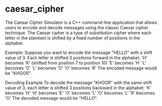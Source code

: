 # caesar_cipher
The Caesar Cipher Simulator is a C++ command-line application that allows users to encode and decode messages using the classic Caesar cipher technique. The Caesar cipher is a type of substitution cipher where each letter in the plaintext is shifted by a fixed number of positions in the alphabet.

Example: 
Suppose you want to encode the message "HELLO" with a shift value of 3.
Each letter is shifted 3 positions forward in the alphabet:
'H' becomes 'K' (shifted from position 7 to position 10)
'E' becomes 'H'
'L' becomes 'O'
'L' becomes 'O'
'O' becomes 'R'
The encoded message would be "KHOOR".

Decoding Example
To decode the message "KHOOR" with the same shift value of 3, each letter is shifted 3 positions backward in the alphabet:
'K' becomes 'H'
'H' becomes 'E'
'O' becomes 'L'
'O' becomes 'L'
'R' becomes 'O'
The decoded message would be "HELLO".
